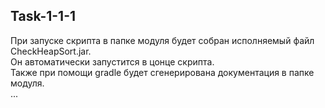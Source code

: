 ## Task-1-1-1
При запуске скрипта в папке модуля будет собран исполняемый файл CheckHeapSort.jar.<br>
Он автоматически запустится в цонце скрипта.<br>
Также при помощи gradle будет сгенерирована документация в папке модуля.<br>
...